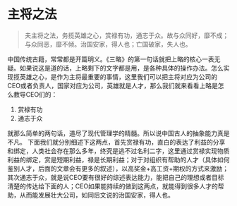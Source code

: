 # 主将之法

> 夫主将之法，务揽英雄之心，赏禄有功，通志于众。故与众同好，靡不成；与众同恶，靡不倾。治国安家，得人也；亡国破家，失人也。

中国传统古籍，常常都是开篇明义。《三略》的第一句话就把上略的核心一表无疑。如果说这是道的话，上略剩下的文字都是用，是各种具体的操作办法。怎么实现揽英雄之心，是作为主将最重要的事情，这里我们可以把主将对应为公司的CEO或者负责人，国家对应为公司，英雄就是人才，那么我们就来看看上略是怎么教导CEO们的：

1. 赏禄有功
2. 通志于众

就那么简单的两句话，道尽了现代管理学的精髓。所以说中国古人的抽象能力真是不凡。
下面我们就分别细述下这两点，首先赏禄有功，直白的表达了利益的分享和绑定，人类社会存在那么多年，终究是逃不过名利二字，这里通过赏禄实现物质利益的绑定，赏是短期利益，禄是长期利益；对于对组织有帮助的人才（具体如何鉴别人才，后面的文章会有更多的叙述），以高奖金+高工资+期权的方式来激励；
其次通志于众，就是说CEO要有很好的综述表达能力，能把自己的理想或者目标清楚的传达给下面的人；CEO如果能持续的做到这两点，就能得到很多人才的帮助，从而能发展壮大公司，如同后文说的治国安家，得人也。
